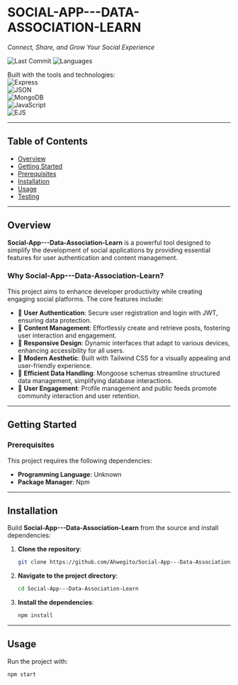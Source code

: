 # SOCIAL-APP---DATA-ASSOCIATION-LEARN

_Connect, Share, and Grow Your Social Experience_

![Last Commit](https://img.shields.io/github/last-commit/Ahwegito/Social-App---Data-Association-Learn)
![Languages](https://img.shields.io/github/languages/top/Ahwegito/Social-App---Data-Association-Learn)

Built with the tools and technologies:  
![Express](https://img.shields.io/badge/-Express-black?logo=express)  
![JSON](https://img.shields.io/badge/-JSON-lightgrey?logo=json)  
![MongoDB](https://img.shields.io/badge/-MongoDB-brightgreen?logo=mongodb)  
![JavaScript](https://img.shields.io/badge/-JavaScript-yellow?logo=javascript)  
![EJS](https://img.shields.io/badge/-EJS-green)

---

## Table of Contents

- [Overview](#overview)
- [Getting Started](#getting-started)
- [Prerequisites](#prerequisites)
- [Installation](#installation)
- [Usage](#usage)
- [Testing](#testing)

---

## Overview

**Social-App---Data-Association-Learn** is a powerful tool designed to simplify the development of social applications by providing essential features for user authentication and content management.

### Why Social-App---Data-Association-Learn?

This project aims to enhance developer productivity while creating engaging social platforms. The core features include:

- 🔐 **User Authentication**: Secure user registration and login with JWT, ensuring data protection.
- 📝 **Content Management**: Effortlessly create and retrieve posts, fostering user interaction and engagement.
- 📱 **Responsive Design**: Dynamic interfaces that adapt to various devices, enhancing accessibility for all users.
- 🎨 **Modern Aesthetic**: Built with Tailwind CSS for a visually appealing and user-friendly experience.
- 🧠 **Efficient Data Handling**: Mongoose schemas streamline structured data management, simplifying database interactions.
- 🤝 **User Engagement**: Profile management and public feeds promote community interaction and user retention.

---

## Getting Started

### Prerequisites

This project requires the following dependencies:

- **Programming Language**: Unknown
- **Package Manager**: Npm

---

## Installation

Build **Social-App---Data-Association-Learn** from the source and install dependencies:

1. **Clone the repository**:

    ```bash
    git clone https://github.com/Ahwegito/Social-App---Data-Association-Learn
    ```

2. **Navigate to the project directory**:

    ```bash
    cd Social-App---Data-Association-Learn
    ```

3. **Install the dependencies**:

    ```bash
    npm install
    ```

---

## Usage

Run the project with:

```bash
npm start
